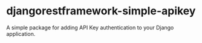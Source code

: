 # djangorestframework-simple-apikey
A simple package for adding API Key authentication to your Django application.
